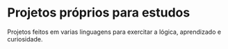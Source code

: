 # Projetos próprios para estudos
Projetos feitos em varias linguagens para exercitar a lógica, aprendizado e curiosidade.
